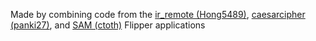 <!-- - Type in a message and press the back button (or select save and press back at the text preview)
- SAM will say the message and the app will exit. -->

Made by combining code from the [ir_remote (Hong5489)](https://github.com/Hong5489/ir_remote), [caesarcipher (panki27)](https://github.com/panki27/caesar-cipher), and [SAM (ctoth)](https://github.com/ctoth/SAM) Flipper applications
